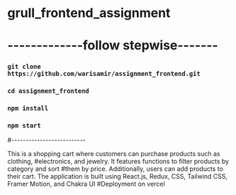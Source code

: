 ﻿# grull_frontend_assignment
# -------------follow stepwise-------
### `git clone https://github.com/warisamir/assignment_frontend.git`

### `cd assignment_frontend`

### `npm install`

### `npm start`

#--------------------------

This is a shopping cart where customers can purchase products such as clothing,
#electronics, and jewelry. It features functions to filter products by category and sort
#them by price. Additionally, users can add products to their cart. The application is built using React.js, Redux, CSS, Tailwind CSS, Framer Motion, and Chakra UI
#Deployment on vercel 
